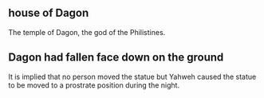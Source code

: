 ## house of Dagon ##

The temple of Dagon, the god of the Philistines.

## Dagon had fallen face down on the ground ##

It is implied that no person moved the statue but Yahweh caused the statue to be moved to a prostrate position during the night.